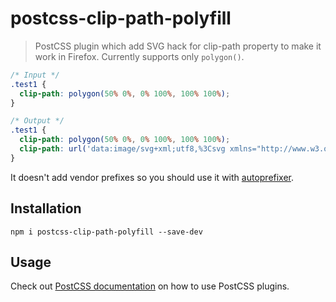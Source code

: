 # postcss-clip-path-polyfill

>PostCSS plugin which add SVG hack for clip-path property to make it work in Firefox. Currently supports only `polygon()`.


```css
/* Input */
.test1 {
  clip-path: polygon(50% 0%, 0% 100%, 100% 100%);
}
```

```css
/* Output */
.test1 {
  clip-path: polygon(50% 0%, 0% 100%, 100% 100%);
  clip-path: url('data:image/svg+xml;utf8,%3Csvg xmlns="http://www.w3.org/2000/svg"%3E%3Cdefs%3E%3CclipPath id="p" clipPathUnits="objectBoundingBox"%3E%3Cpolygon points="0.5 0, 0 1, 1 1" /%3E%3C/clipPath%3E%3C/defs%3E%3C/svg%3E#p');
}
```

It doesn't add vendor prefixes so you should use it with [autoprefixer](https://github.com/postcss/autoprefixer).

## Installation

```
npm i postcss-clip-path-polyfill --save-dev
```

## Usage

Check out [PostCSS documentation](https://github.com/postcss/postcss#usage) on how to use PostCSS plugins.
